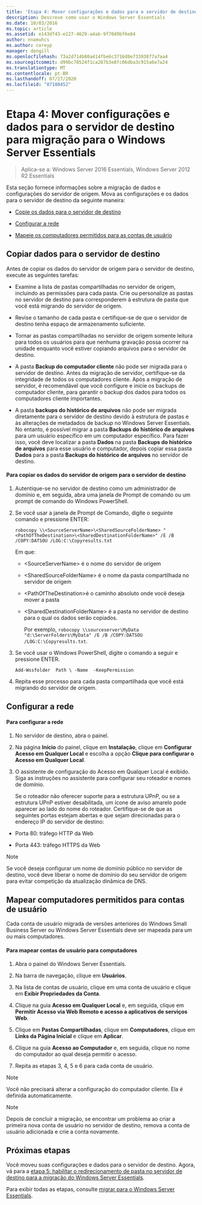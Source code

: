 ```yaml
---
title: 'Etapa 4: Mover configurações e dados para o servidor de destino para migração para o Windows Server Essentials'
description: Descreve como usar o Windows Server Essentials
ms.date: 10/03/2016
ms.topic: article
ms.assetid: e143df43-e227-4629-a4ab-9f70d9bf6e84
author: nnamuhcs
ms.author: coreyp
manager: dongill
ms.openlocfilehash: 73a2d714b80a414fbe6c3716d8e73393877a7aa4
ms.sourcegitcommit: d99bc78524f1ca287b3e8fc06dba3c915a6e7a24
ms.translationtype: MT
ms.contentlocale: pt-BR
ms.lasthandoff: 07/27/2020
ms.locfileid: "87180452"
---
```

# <a name="step-4-move-settings-and-data-to-the-destination-server-for-windows-server-essentials-migration"></a>Etapa 4: Mover configurações e dados para o servidor de destino para migração para o Windows Server Essentials

>Aplica-se a: Windows Server 2016 Essentials, Windows Server 2012 R2 Essentials

Esta seção fornece informações sobre a migração de dados e configurações do servidor de origem. Mova as configurações e os dados para o servidor de destino da seguinte maneira:

-   [Copie os dados para o servidor de destino](Step-4--Move-settings-and-data-to-the-Destination-Server-for-Windows-Server-Essentials-migration.md#BKMK_CopyData)

-   [Configurar a rede](Step-4--Move-settings-and-data-to-the-Destination-Server-for-Windows-Server-Essentials-migration.md#BKMK_Network)

-   [Mapeie os computadores permitidos para as contas de usuário](Step-4--Move-settings-and-data-to-the-Destination-Server-for-Windows-Server-Essentials-migration.md#BKMK_MapPermittedComputers)

##  <a name="copy-data-to-the-destination-server"></a><a name="BKMK_CopyData"></a>Copiar dados para o servidor de destino
 Antes de copiar os dados do servidor de origem para o servidor de destino, execute as seguintes tarefas:

-   Examine a lista de pastas compartilhadas no servidor de origem, incluindo as permissões para cada pasta. Crie ou personalize as pastas no servidor de destino para corresponderem à estrutura de pasta que você está migrando do servidor de origem.

-   Revise o tamanho de cada pasta e certifique-se de que o servidor de destino tenha espaço de armazenamento suficiente.

-   Tornar as pastas compartilhadas no servidor de origem somente leitura para todos os usuários para que nenhuma gravação possa ocorrer na unidade enquanto você estiver copiando arquivos para o servidor de destino.

-   A pasta **Backup do computador cliente** não pode ser migrada para o servidor de destino. Antes da migração de servidor, certifique-se da integridade de todos os computadores cliente. Após a migração de servidor, é recomendável que você configure e inicie os backups de computador cliente, para garantir o backup dos dados para todos os computadores cliente importantes.

-   A pasta **backups do histórico de arquivos** não pode ser migrada diretamente para o servidor de destino devido à estrutura de pastas e às alterações de metadados de backup no Windows Server Essentials. No entanto, é possível migrar a pasta **Backups do histórico de arquivos** para um usuário específico em um computador específico. Para fazer isso, você deve localizar a pasta **Dados** na pasta **Backups do histórico de arquivos** para esse usuário e computador, depois copiar essa pasta **Dados** para a pasta **Backups do histórico de arquivos** no servidor de destino.

#### <a name="to-copy-data-from-the-source-server-to-the-destination-server"></a>Para copiar os dados do servidor de origem para o servidor de destino

1. Autentique-se no servidor de destino como um administrador de domínio e, em seguida, abra uma janela de Prompt de comando ou um prompt de comando do Windows PowerShell.

2. Se você usar a janela de Prompt de Comando, digite o seguinte comando e pressione ENTER:

   `robocopy \\<SourceServerName>\<SharedSourceFolderName> "<PathOfTheDestination>\<SharedDestinationFolderName>" /E /B /COPY:DATSOU /LOG:C:\Copyresults.txt`

    Em que:

   - \<SourceServerName\> é o nome do servidor de origem

   - \<SharedSourceFolderName\> é o nome da pasta compartilhada no servidor de origem

   - \<PathOfTheDestination\>é o caminho absoluto onde você deseja mover a pasta

   - \<SharedDestinationFolderName\> é a pasta no servidor de destino para o qual os dados serão copiados.

     Por exemplo, `robocopy \\sourceserver\MyData "d:\ServerFolders\MyData" /E /B /COPY:DATSOU /LOG:C:\Copyresults.txt`.

3. Se você usar o Windows PowerShell, digite o comando a seguir e pressione ENTER.

    `Add-Wssfolder  Path \ -Name  -KeepPermission`

4. Repita esse processo para cada pasta compartilhada que você está migrando do servidor de origem.

##  <a name="configure-the-network"></a><a name="BKMK_Network"></a>Configurar a rede

#### <a name="to-configure-the-network"></a>Para configurar a rede

1. No servidor de destino, abra o painel.

2. Na página **Início** do painel, clique em **Instalação**, clique em **Configurar Acesso em Qualquer Local** e escolha a opção **Clique para configurar o Acesso em Qualquer Local**.

3. O assistente de configuração do Acesso em Qualquer Local é exibido. Siga as instruções no assistente para configurar seu roteador e nomes de domínio.

   Se o roteador não oferecer suporte para a estrutura UPnP, ou se a estrutura UPnP estiver desabilitada, um ícone de aviso amarelo pode aparecer ao lado do nome do roteador. Certifique-se de que as seguintes portas estejam abertas e que sejam direcionadas para o endereço IP do servidor de destino:

-   Porta 80: tráfego HTTP da Web

-   Porta 443: tráfego HTTPS da Web

> [!NOTE]
>  Se você deseja configurar um nome de domínio público no servidor de destino, você deve liberar o nome de domínio do seu servidor de origem para evitar competição da atualização dinâmica de DNS.

##  <a name="map-permitted-computers-to-user-accounts"></a><a name="BKMK_MapPermittedComputers"></a>Mapear computadores permitidos para contas de usuário
 Cada conta de usuário migrada de versões anteriores do Windows Small Business Server ou Windows Server Essentials deve ser mapeada para um ou mais computadores.

#### <a name="to-map-user-accounts-to-computers"></a>Para mapear contas de usuário para computadores

1.  Abra o painel do Windows Server Essentials.

2.  Na barra de navegação, clique em **Usuários**.

3.  Na lista de contas de usuário, clique em uma conta de usuário e clique em **Exibir Propriedades da Conta**.

4.  Clique na guia **Acesso em Qualquer Local** e, em seguida, clique em **Permitir Acesso via Web Remoto e acesso a aplicativos de serviços Web**.

5.  Clique em **Pastas Compartilhadas**, clique em **Computadores**, clique em **Links da Página Inicial** e clique em **Aplicar**.

6.  Clique na guia **Acesso ao Computador** e, em seguida, clique no nome do computador ao qual deseja permitir o acesso.

7.  Repita as etapas 3, 4, 5 e 6 para cada conta de usuário.

> [!NOTE]
>  Você não precisará alterar a configuração do computador cliente. Ela é definida automaticamente.

> [!NOTE]
>  Depois de concluir a migração, se encontrar um problema ao criar a primeira nova conta de usuário no servidor de destino, remova a conta de usuário adicionada e crie a conta novamente.

## <a name="next-steps"></a>Próximas etapas
 Você moveu suas configurações e dados para o servidor de destino. Agora, vá para a [etapa 5: habilitar o redirecionamento de pasta no servidor de destino para a migração do Windows Server Essentials](Step-5--Enable-folder-redirection-on-the-Destination-Server-for-Windows-Server-Essentials-migration.md).


Para exibir todas as etapas, consulte [migrar para o Windows Server Essentials](Migrate-from-Previous-Versions-to-Windows-Server-Essentials-or-Windows-Server-Essentials-Experience.md).

